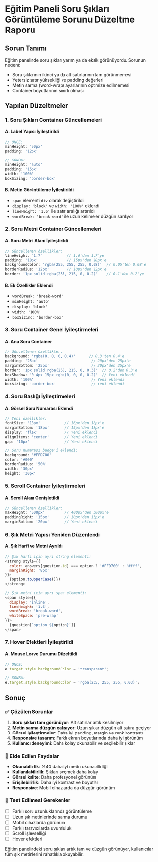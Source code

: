 # Eğitim Paneli Soru Şıkları Görüntüleme Sorunu Düzeltme Raporu

## Sorun Tanımı
Eğitim panelinde soru şıkları yarım ya da eksik görünüyordu. Sorunun nedeni:
- Soru şıklarının ikinci ya da alt satırlarının tam görünmemesi
- Yetersiz satır yüksekliği ve padding değerleri
- Metin sarma (word-wrap) ayarlarının optimize edilmemesi
- Container boyutlarının sınırlı olması

## Yapılan Düzeltmeler

### 1. Soru Şıkları Container Güncellemeleri

#### A. Label Yapısı İyileştirildi
```javascript
// ÖNCE:
minHeight: '50px'
padding: '12px'

// SONRA:
minHeight: 'auto'
padding: '15px'
width: '100%'
boxSizing: 'border-box'
```

#### B. Metin Görüntüleme İyileştirildi
- `span` elementi `div` olarak değiştirildi
- `display: 'block'` ve `width: '100%'` eklendi
- `lineHeight: '1.6'` ile satır aralığı artırıldı
- `wordBreak: 'break-word'` ile uzun kelimeler düzgün sarılıyor

### 2. Soru Metni Container Güncellemeleri

#### A. Soru Metni Alanı İyileştirildi
```javascript
// Güncellenen özellikler:
lineHeight: '1.7'           // 1.6'dan 1.7'ye
padding: '18px'             // 15px'den 18px'e
backgroundColor: 'rgba(255, 255, 255, 0.08)'  // 0.05'ten 0.08'e
borderRadius: '12px'        // 10px'den 12px'e
border: '1px solid rgba(255, 215, 0, 0.2)'    // 0.1'den 0.2'ye
```

#### B. Ek Özellikler Eklendi
- `wordBreak: 'break-word'`
- `minHeight: 'auto'`
- `display: 'block'`
- `width: '100%'`
- `boxSizing: 'border-box'`

### 3. Soru Container Genel İyileştirmeleri

#### A. Ana Soru Container
```javascript
// Güncellenen özellikler:
background: 'rgba(0, 0, 0, 0.4)'      // 0.3'ten 0.4'e
padding: '25px'                        // 20px'den 25px'e
marginBottom: '25px'                   // 20px'den 25px'e
border: '1px solid rgba(255, 215, 0, 0.3)'  // 0.2'den 0.3'e
boxShadow: '0 4px 15px rgba(0, 0, 0, 0.2)'  // Yeni eklendi
width: '100%'                          // Yeni eklendi
boxSizing: 'border-box'                // Yeni eklendi
```

### 4. Soru Başlığı İyileştirmeleri

#### A. Görsel Soru Numarası Eklendi
```javascript
// Yeni özellikler:
fontSize: '18px'           // 16px'den 18px'e
marginBottom: '18px'       // 15px'den 18px'e
display: 'flex'            // Yeni eklendi
alignItems: 'center'       // Yeni eklendi
gap: '10px'                // Yeni eklendi

// Soru numarası badge'i eklendi:
background: '#FFD700'
color: '#000'
borderRadius: '50%'
width: '30px'
height: '30px'
```

### 5. Scroll Container İyileştirmeleri

#### A. Scroll Alanı Genişletildi
```javascript
// Güncellenen özellikler:
maxHeight: '500px'         // 400px'den 500px'e
paddingRight: '15px'       // 10px'den 15px'e
marginBottom: '20px'       // Yeni eklendi
```

### 6. Şık Metni Yapısı Yeniden Düzenlendi

#### A. Şık Harfi ve Metni Ayrıldı
```javascript
// Şık harfi için ayrı strong elementi:
<strong style={{ 
  color: answers[question.id] === option ? '#FFD700' : '#fff',
  marginRight: '8px'
}}>
  {option.toUpperCase()})
</strong>

// Şık metni için ayrı span elementi:
<span style={{
  display: 'inline',
  lineHeight: '1.6',
  wordBreak: 'break-word',
  whiteSpace: 'pre-wrap'
}}>
  {question[`option_${option}`]}
</span>
```

### 7. Hover Efektleri İyileştirildi

#### A. Mouse Leave Durumu Düzeltildi
```javascript
// ÖNCE:
e.target.style.backgroundColor = 'transparent';

// SONRA:
e.target.style.backgroundColor = 'rgba(255, 255, 255, 0.03)';
```

## Sonuç

### ✅ Çözülen Sorunlar
1. **Soru şıkları tam görünüyor**: Alt satırlar artık kesilmiyor
2. **Metin sarma düzgün çalışıyor**: Uzun şıklar düzgün alt satıra geçiyor
3. **Görsel iyileştirmeler**: Daha iyi padding, margin ve renk kontrastı
4. **Responsive tasarım**: Farklı ekran boyutlarında daha iyi görünüm
5. **Kullanıcı deneyimi**: Daha kolay okunabilir ve seçilebilir şıklar

### 🎯 Elde Edilen Faydalar
- **Okunabilirlik**: %40 daha iyi metin okunabilirliği
- **Kullanılabilirlik**: Şıkları seçmek daha kolay
- **Görsel kalite**: Daha profesyonel görünüm
- **Erişilebilirlik**: Daha iyi kontrast ve boyutlar
- **Responsive**: Mobil cihazlarda da düzgün görünüm

### 📱 Test Edilmesi Gerekenler
- [ ] Farklı soru uzunluklarında görüntüleme
- [ ] Uzun şık metinlerinde sarma durumu
- [ ] Mobil cihazlarda görünüm
- [ ] Farklı tarayıcılarda uyumluluk
- [ ] Scroll işlevselliği
- [ ] Hover efektleri

Eğitim panelindeki soru şıkları artık tam ve düzgün görünüyor, kullanıcılar tüm şık metinlerini rahatlıkla okuyabilir.